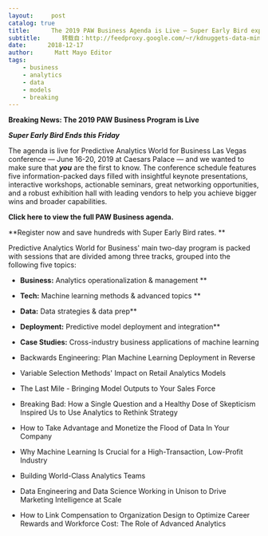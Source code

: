 ```yaml
---
layout:     post
catalog: true
title:      The 2019 PAW Business Agenda is Live – Super Early Bird expires this Friday
subtitle:      转载自：http://feedproxy.google.com/~r/kdnuggets-data-mining-analytics/~3/WUzsRqGLrvU/paw-business-agenda-live-super-early-bird.html
date:      2018-12-17
author:      Matt Mayo Editor
tags:
    - business
    - analytics
    - data
    - models
    - breaking
---
```


**Breaking News: The 2019 PAW Business Program is Live**

***Super Early Bird Ends this Friday***

The agenda is live for Predictive Analytics World for Business Las Vegas conference — June 16-20, 2019 at Caesars Palace — and we wanted to make sure that ***you*** are the first to know. The conference schedule features five information-packed days filled with insightful keynote presentations, interactive workshops, actionable seminars, great networking opportunities, and a robust exhibition hall with leading vendors to help you achieve bigger wins and broader capabilities.

**Click here to view the full PAW Business agenda.**

**Register now and save hundreds with Super Early Bird rates. **

Predictive Analytics World for Business' main two-day program is packed with sessions that are divided among three tracks, grouped into the following five topics:

- **Business:** Analytics operationalization & management **

- **Tech:** Machine learning methods & advanced topics **

- **Data:** Data strategies & data prep**

- **Deployment:** Predictive model deployment and integration**

- **Case Studies:** Cross-industry business applications of machine learning


- Backwards Engineering: Plan Machine Learning Deployment in Reverse

- Variable Selection Methods' Impact on Retail Analytics Models 

- The Last Mile - Bringing Model Outputs to Your Sales Force

- Breaking Bad: How a Single Question and a Healthy Dose of Skepticism Inspired Us to Use Analytics to Rethink Strategy

- How to Take Advantage and Monetize the Flood of Data In Your Company

- Why Machine Learning Is Crucial for a High-Transaction, Low-Profit Industry

- Building World-Class Analytics Teams

- Data Engineering and Data Science Working in Unison to Drive Marketing Intelligence at Scale

- How to Link Compensation to Organization Design to Optimize Career Rewards and Workforce Cost: The Role of Advanced Analytics 

